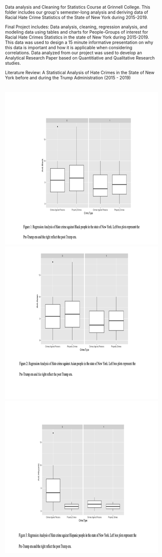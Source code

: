 Data analysis and Cleaning for Statistics Course at Grinnell College. This folder includes our group's semester-long analysis and deriving data of Racial Hate Crime Statistics of 
the State of New York during 2015-2019. 

Final Project includes: Data analysis, cleaning, regression analysis, and modeling data using tables and charts for People-Groups of interest for Racial Hate Crimes Statistics in the state of New York during 2015-2019. This data was used to design a 15 minute informative presentation on why this data is important and how it is applicable when considering correlations. Data analyzed from our project was used to develop an Analytical Research Paper based on Quantitiative and Qualitative Research studies. 

Literature Review: A Statistical Analysis of Hate Crimes in the State of New York before and during the Trump Administration (2015 - 2019)

<h1 align="center">
  <picture>
    <source media="(prefers-color-scheme: dark)" />
    <img height="500" src="DataRegressionFigure1.png"/>
  </picture>
  

<picture>
    <source media="(prefers-color-scheme: dark)" />
    <img height="500" src="DataRegressionFigure2.png"/>
  </picture>
  

  <picture>
    <source media="(prefers-color-scheme: dark)" />
    <img height="500" src="DataRegressionFigure3.png"/>
  </picture>

</h1>


